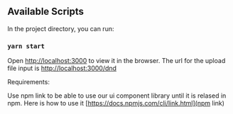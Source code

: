 ## Available Scripts

In the project directory, you can run:

### `yarn start`

Open [http://localhost:3000](http://localhost:3000) to view it in the browser.
The url for the upload file input is [http://localhost:3000/dnd](http://localhost:3000/dnd)

Requirements: 

Use npm link to be able to use our ui component library until it is relased in npm. 
Here is how to use it [https://docs.npmjs.com/cli/link.html](npm link)

